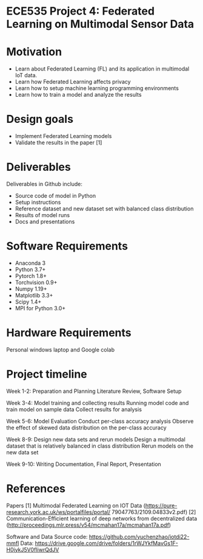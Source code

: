 # ECE535 Project 4: Federated Learning on Multimodal Sensor Data

# Motivation
- Learn about Federated Learning (FL) and its application in multimodal IoT data. 
- Learn how Federated Learning affects privacy
- Learn how to setup machine learning programming environments
- Learn how to train a model and analyze the results

# Design goals
- Implement Federated Learning models
- Validate the results in the paper [1]

# Deliverables
Deliverables in Github include:
- Source code of model in Python
- Setup instructions
- Reference dataset and new dataset set with balanced class distribution
- Results of model runs
- Docs and presentations


# Software Requirements
- Anaconda 3
- Python 3.7+
- Pytorch 1.8+
- Torchvision 0.9+
- Numpy 1.19+
- Matplotlib 3.3+
- Scipy 1.4+
- MPI for Python 3.0+

# Hardware Requirements
Personal windows laptop and Google colab

# Project timeline
Week 1-2: Preparation and Planning
Literature Review, Software Setup

Week 3-4: Model training and collecting results
Running model code and train model on sample data
Collect results for analysis

Week 5-6: Model Evaluation
Conduct per-class accuracy analysis
Observe the effect of skewed data distribution on the per-class accuracy

Week 8-9: Design new data sets and rerun models
Design a multimodal dataset that is relatively balanced in class distribution
Rerun models on the new data set

Week 9-10: Writing
Documentation, Final Report, Presentation


# References
Papers
[1] Multimodal Federated Learning on IOT Data (https://pure-research.york.ac.uk/ws/portalfiles/portal/
79047763/2109.04833v2.pdf)
[2] Communication-Efficient learning of deep networks from decentralized data (http://proceedings.mlr.press/v54/mcmahan17a/mcmahan17a.pdf)

Software and Data
Source code: https://github.com/yuchenzhao/iotdi22-mmfl
Data: https://drive.google.com/drive/folders/1rWJYkfMavGs1F-H0jykJ5V0fIiwrQdJV




